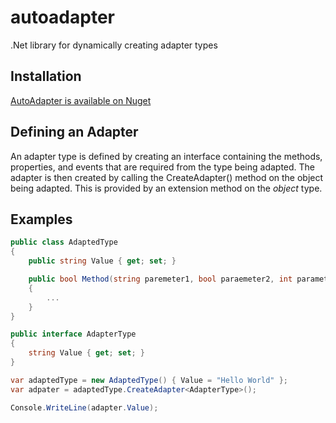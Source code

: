 # autoadapter

.Net library for dynamically creating adapter types

## Installation

[AutoAdapter is available on Nuget](https://www.nuget.org/packages/AutoAdapter)

## Defining an Adapter

An adapter type is defined by creating an interface containing the methods, properties, and events that are required from the type being adapted. The adapter is then created by calling the CreateAdapter() method on the object being adapted. This is provided by an extension method on the *object* type.

## Examples

````c#
public class AdaptedType
{
    public string Value { get; set; }

    public bool Method(string paremeter1, bool paraemeter2, int parameter3)
    {
        ...
    }
}

public interface AdapterType
{
    string Value { get; set; }
}

var adaptedType = new AdaptedType() { Value = "Hello World" };
var adpater = adaptedType.CreateAdapter<AdapterType>();

Console.WriteLine(adapter.Value);
````